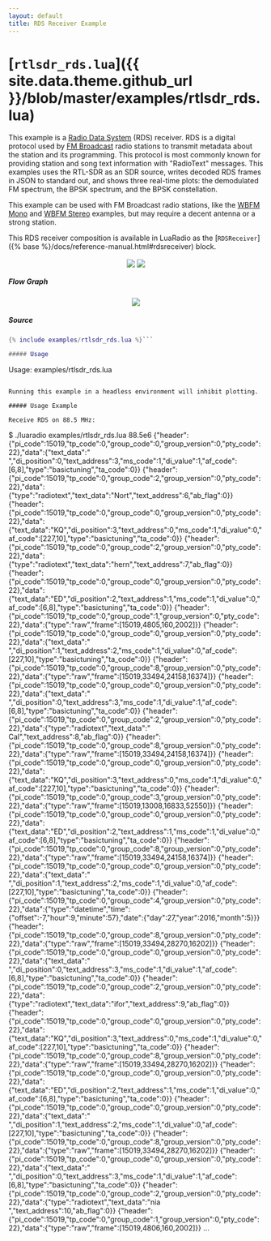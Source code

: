 ```yaml
---
layout: default
title: RDS Receiver Example
---
```


# [`rtlsdr_rds.lua`]({{ site.data.theme.github_url }}/blob/master/examples/rtlsdr_rds.lua)

This example is a [Radio Data
System](https://en.wikipedia.org/wiki/Radio_Data_System) (RDS) receiver. RDS is
a digital protocol used by [FM
Broadcast](https://en.wikipedia.org/wiki/FM_broadcasting) radio stations to
transmit metadata about the station and its programming. This protocol is most
commonly known for providing station and song text information with "RadioText"
messages.  This examples uses the RTL-SDR as an SDR source, writes decoded RDS
frames in JSON to standard out, and shows three real-time plots: the
demodulated FM spectrum, the BPSK spectrum, and the BPSK constellation.

This example can be used with FM Broadcast radio stations, like the [WBFM
Mono](rtlsdr-wbfm-mono.html) and [WBFM Stereo](rtlsdr-wbfm-stereo.html)
examples, but may require a decent antenna or a strong station.

This RDS receiver composition is available in LuaRadio as the
[`RDSReceiver`]({% base %}/docs/reference-manual.html#rdsreceiver) block.

<p align="center">
<a href="{% base %}/images/screenshot-rtlsdr_rds.png" target="_blank"><img src="{% base %}{% thumbnail /images/screenshot-rtlsdr_rds.png 395 %}" style="display: inline-block; vertical-align: middle;" /></a>
<a href="https://asciinema.org/a/a28zfvwaxdz0s4yc8e0wg1ky7" target="_blank"><img src="{% base %}{% thumbnail /images/asciinema-rtlsdr_rds.png 395 %}" style="display: inline-block; vertical-align: middle;" /></a>
</p>

##### Flow Graph

<p align="center">
<img src="{% base %}/docs/figures/flowgraph_rtlsdr_rds.png" />
</p>

##### Source

``` lua
{% include examples/rtlsdr_rds.lua %}```

##### Usage

```
Usage: examples/rtlsdr_rds.lua <FM radio frequency>
```

Running this example in a headless environment will inhibit plotting.

##### Usage Example

Receive RDS on 88.5 MHz:

```
$ ./luaradio examples/rtlsdr_rds.lua 88.5e6
{"header":{"pi_code":15019,"tp_code":0,"group_code":0,"group_version":0,"pty_code":22},"data":{"text_data":"  ","di_position":0,"text_address":3,"ms_code":1,"di_value":1,"af_code":[6,8],"type":"basictuning","ta_code":0}}
{"header":{"pi_code":15019,"tp_code":0,"group_code":2,"group_version":0,"pty_code":22},"data":{"type":"radiotext","text_data":"Nort","text_address":6,"ab_flag":0}}
{"header":{"pi_code":15019,"tp_code":0,"group_code":0,"group_version":0,"pty_code":22},"data":{"text_data":"KQ","di_position":3,"text_address":0,"ms_code":1,"di_value":0,"af_code":[227,10],"type":"basictuning","ta_code":0}}
{"header":{"pi_code":15019,"tp_code":0,"group_code":2,"group_version":0,"pty_code":22},"data":{"type":"radiotext","text_data":"hern","text_address":7,"ab_flag":0}}
{"header":{"pi_code":15019,"tp_code":0,"group_code":0,"group_version":0,"pty_code":22},"data":{"text_data":"ED","di_position":2,"text_address":1,"ms_code":1,"di_value":0,"af_code":[6,8],"type":"basictuning","ta_code":0}}
{"header":{"pi_code":15019,"tp_code":0,"group_code":1,"group_version":0,"pty_code":22},"data":{"type":"raw","frame":[15019,4805,160,2002]}}
{"header":{"pi_code":15019,"tp_code":0,"group_code":0,"group_version":0,"pty_code":22},"data":{"text_data":"  ","di_position":1,"text_address":2,"ms_code":1,"di_value":0,"af_code":[227,10],"type":"basictuning","ta_code":0}}
{"header":{"pi_code":15019,"tp_code":0,"group_code":8,"group_version":0,"pty_code":22},"data":{"type":"raw","frame":[15019,33494,24158,16374]}}
{"header":{"pi_code":15019,"tp_code":0,"group_code":0,"group_version":0,"pty_code":22},"data":{"text_data":"  ","di_position":0,"text_address":3,"ms_code":1,"di_value":1,"af_code":[6,8],"type":"basictuning","ta_code":0}}
{"header":{"pi_code":15019,"tp_code":0,"group_code":2,"group_version":0,"pty_code":22},"data":{"type":"radiotext","text_data":" Cal","text_address":8,"ab_flag":0}}
{"header":{"pi_code":15019,"tp_code":0,"group_code":8,"group_version":0,"pty_code":22},"data":{"type":"raw","frame":[15019,33494,24158,16374]}}
{"header":{"pi_code":15019,"tp_code":0,"group_code":0,"group_version":0,"pty_code":22},"data":{"text_data":"KQ","di_position":3,"text_address":0,"ms_code":1,"di_value":0,"af_code":[227,10],"type":"basictuning","ta_code":0}}
{"header":{"pi_code":15019,"tp_code":0,"group_code":3,"group_version":0,"pty_code":22},"data":{"type":"raw","frame":[15019,13008,16833,52550]}}
{"header":{"pi_code":15019,"tp_code":0,"group_code":0,"group_version":0,"pty_code":22},"data":{"text_data":"ED","di_position":2,"text_address":1,"ms_code":1,"di_value":0,"af_code":[6,8],"type":"basictuning","ta_code":0}}
{"header":{"pi_code":15019,"tp_code":0,"group_code":8,"group_version":0,"pty_code":22},"data":{"type":"raw","frame":[15019,33494,24158,16374]}}
{"header":{"pi_code":15019,"tp_code":0,"group_code":0,"group_version":0,"pty_code":22},"data":{"text_data":"  ","di_position":1,"text_address":2,"ms_code":1,"di_value":0,"af_code":[227,10],"type":"basictuning","ta_code":0}}
{"header":{"pi_code":15019,"tp_code":0,"group_code":4,"group_version":0,"pty_code":22},"data":{"type":"datetime","time":{"offset":-7,"hour":9,"minute":57},"date":{"day":27,"year":2016,"month":5}}}
{"header":{"pi_code":15019,"tp_code":0,"group_code":8,"group_version":0,"pty_code":22},"data":{"type":"raw","frame":[15019,33494,28270,16202]}}
{"header":{"pi_code":15019,"tp_code":0,"group_code":0,"group_version":0,"pty_code":22},"data":{"text_data":"  ","di_position":0,"text_address":3,"ms_code":1,"di_value":1,"af_code":[6,8],"type":"basictuning","ta_code":0}}
{"header":{"pi_code":15019,"tp_code":0,"group_code":2,"group_version":0,"pty_code":22},"data":{"type":"radiotext","text_data":"ifor","text_address":9,"ab_flag":0}}
{"header":{"pi_code":15019,"tp_code":0,"group_code":0,"group_version":0,"pty_code":22},"data":{"text_data":"KQ","di_position":3,"text_address":0,"ms_code":1,"di_value":0,"af_code":[227,10],"type":"basictuning","ta_code":0}}
{"header":{"pi_code":15019,"tp_code":0,"group_code":8,"group_version":0,"pty_code":22},"data":{"type":"raw","frame":[15019,33494,28270,16202]}}
{"header":{"pi_code":15019,"tp_code":0,"group_code":0,"group_version":0,"pty_code":22},"data":{"text_data":"ED","di_position":2,"text_address":1,"ms_code":1,"di_value":0,"af_code":[6,8],"type":"basictuning","ta_code":0}}
{"header":{"pi_code":15019,"tp_code":0,"group_code":0,"group_version":0,"pty_code":22},"data":{"text_data":"  ","di_position":1,"text_address":2,"ms_code":1,"di_value":0,"af_code":[227,10],"type":"basictuning","ta_code":0}}
{"header":{"pi_code":15019,"tp_code":0,"group_code":8,"group_version":0,"pty_code":22},"data":{"type":"raw","frame":[15019,33494,28270,16202]}}
{"header":{"pi_code":15019,"tp_code":0,"group_code":0,"group_version":0,"pty_code":22},"data":{"text_data":"  ","di_position":0,"text_address":3,"ms_code":1,"di_value":1,"af_code":[6,8],"type":"basictuning","ta_code":0}}
{"header":{"pi_code":15019,"tp_code":0,"group_code":2,"group_version":0,"pty_code":22},"data":{"type":"radiotext","text_data":"nia ","text_address":10,"ab_flag":0}}
{"header":{"pi_code":15019,"tp_code":0,"group_code":1,"group_version":0,"pty_code":22},"data":{"type":"raw","frame":[15019,4806,160,2002]}}
...
```
